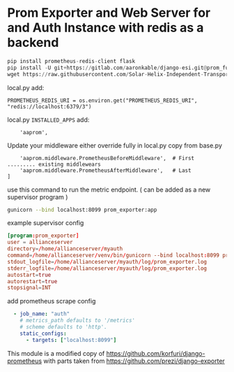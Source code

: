 # Prom Exporter and Web Server for and Auth Instance with redis as a backend

```python
pip install prometheus-redis-client flask
pip install -U git+https://gitlab.com/aaronkable/django-esi.git@prom_full
wget https://raw.githubusercontent.com/Solar-Helix-Independent-Transport/allianceauth-prom-client/master/prom_exporter.py
```

local.py add:
```
PROMETHEUS_REDIS_URI = os.environ.get("PROMETHEUS_REDIS_URI", "redis://localhost:6379/3")
```

local.py `INSTALLED_APPS` add:
```
    'aaprom',
```

Update your middleware either override fully in local.py copy from base.py
```MIDDLEWARE = [
    'aaprom.middleware.PrometheusBeforeMiddleware',  # First
......... existing middlewears
    'aaprom.middleware.PrometheusAfterMiddleware',   # Last
]
```

use this command to run the metric endpoint. ( can be added as a new supervisor program )
```bash
gunicorn --bind localhost:8099 prom_exporter:app
```

example supervisor config
```conf
[program:prom_exporter]
user = allianceserver
directory=/home/allianceserver/myauth
command=/home/allianceserver/venv/bin/gunicorn --bind localhost:8099 prom_exporter:app
stdout_logfile=/home/allianceserver/myauth/log/prom_exporter.log
stderr_logfile=/home/allianceserver/myauth/log/prom_exporter.log
autostart=true
autorestart=true
stopsignal=INT
```

add prometheus scrape config
```yaml
  - job_name: "auth"
    # metrics_path defaults to '/metrics'
    # scheme defaults to 'http'.
    static_configs:
      - targets: ["localhost:8099"]
```

This module is a modified copy of
https://github.com/korfuri/django-prometheus
with parts taken from
https://github.com/prezi/django-exporter
